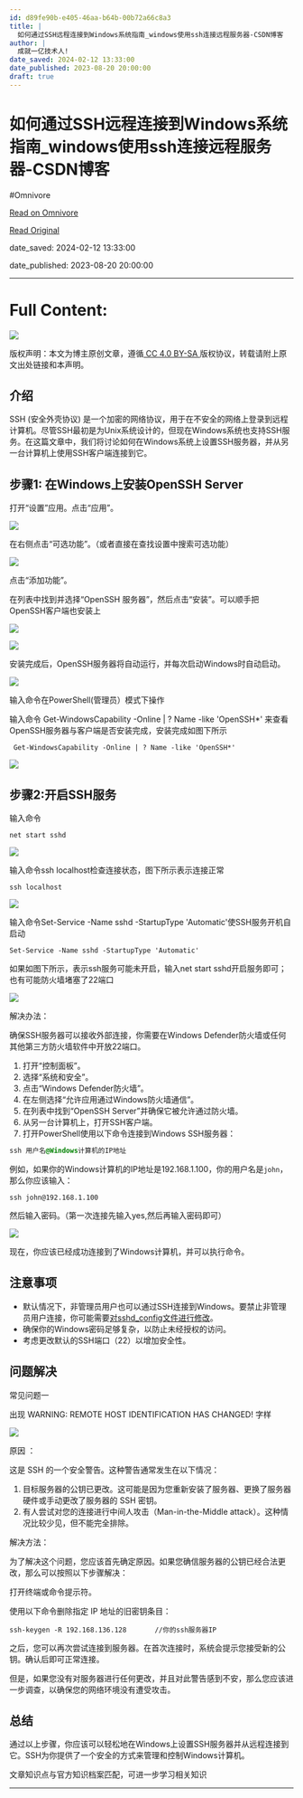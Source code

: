 ```yaml
---
id: d89fe90b-e405-46aa-b64b-00b72a66c8a3
title: |
  如何通过SSH远程连接到Windows系统指南_windows使用ssh连接远程服务器-CSDN博客
author: |
  成就一亿技术人!
date_saved: 2024-02-12 13:33:00
date_published: 2023-08-20 20:00:00
draft: true
---
```


# 如何通过SSH远程连接到Windows系统指南_windows使用ssh连接远程服务器-CSDN博客
#Omnivore

[Read on Omnivore](https://omnivore.app/me/ssh-windows-windows-ssh-csdn-18d9e98082a)

[Read Original](https://blog.csdn.net/weixin_72910567/article/details/132414264)

date_saved: 2024-02-12 13:33:00

date_published: 2023-08-20 20:00:00

--- 

# Full Content: 

![](https://proxy-prod.omnivore-image-cache.app/0x0,sb9FtdCb_T4b1O697eqoXY9k3NVVgRsw8SlTyVuCA3pc/https://csdnimg.cn/release/blogv2/dist/pc/img/original.png)

 版权声明：本文为博主原创文章，遵循[ CC 4.0 BY-SA ](http://creativecommons.org/licenses/by-sa/4.0/)版权协议，转载请附上原文出处链接和本声明。

## 介绍

 SSH (安全外壳协议) 是一个加密的网络协议，用于在不安全的网络上登录到远程计算机。尽管SSH最初是为Unix系统设计的，但现在Windows系统也支持SSH服务。在这篇文章中，我们将讨论如何在Windows系统上设置SSH服务器，并从另一台计算机上使用SSH客户端连接到它。

## 步骤1: 在Windows上安装OpenSSH Server

打开“设置”应用。点击“应用”。

![](https://proxy-prod.omnivore-image-cache.app/1200x1167,sBQojoSz3HFBSiTW_dGfgcZ1oksJbI_R9FmhhCu3gJDo/https://img-blog.csdnimg.cn/cf19716f9bc441b9b310cde301c69a30.png)

 在右侧点击“可选功能”。（或者直接在查找设置中搜索可选功能）

![](https://proxy-prod.omnivore-image-cache.app/1200x1163,sBGZlbgNC1CHWoEyuGgVrygkAiPs-NFGOwHzIMbl2PRs/https://img-blog.csdnimg.cn/663a195c9fa84b0aa648a47686e16a6a.png)

点击“添加功能”。

在列表中找到并选择“OpenSSH 服务器”，然后点击“安装”。可以顺手把OpenSSH客户端也安装上

![](https://proxy-prod.omnivore-image-cache.app/1200x1166,sx6D8QCM7bNbBZ6Yym3kQfU9WB6dkCP5Kq3gHZN5ACPE/https://img-blog.csdnimg.cn/a56e0f595863433580b3e5ae51974801.png)

![](https://proxy-prod.omnivore-image-cache.app/846x215,sN_KzLAcwHBmEyCvgQuCDJGOOX0JcNZZJVWRB-IHHIEU/https://img-blog.csdnimg.cn/4ae26b58d802405bbce3cb1fdabcb0f2.png)

安装完成后，OpenSSH服务器将自动运行，并每次启动Windows时自动启动。

![](https://proxy-prod.omnivore-image-cache.app/851x480,sYsO5Al370GvoTibcKIBx58VgSD8Sc3DFBao8erwtIWE/https://img-blog.csdnimg.cn/dc0fe00549f64d6daf49d3fa4649aa44.png)

输入命令在PowerShell(管理员）模式下操作

输入命令 Get-WindowsCapability -Online | ? Name -like 'OpenSSH\*' 来查看OpenSSH服务器与客户端是否安装完成，安装完成如图下所示

```pgsql
 Get-WindowsCapability -Online | ? Name -like 'OpenSSH*'
```

**![](https://proxy-prod.omnivore-image-cache.app/1049x210,sPL5tGkOvsPQL_crla256IA9JZtFhROglN1A6i-sx52s/https://img-blog.csdnimg.cn/e7c3147d5eec4890b7e6a265de78ffaa.png)**

##   **步骤2:开启SSH服务**

输入命令

```dos
net start sshd
```

![](https://proxy-prod.omnivore-image-cache.app/551x91,sCD5EiAJeCS6JPaRIEdBVg-ppXvGkVRMwQUJ9tMgYlR8/https://img-blog.csdnimg.cn/0c7eed1c585d4db8bcdc78a18c9d835f.png)

 输入命令ssh localhost检查连接状态，图下所示表示连接正常

```ebnf
ssh localhost
```

![](https://proxy-prod.omnivore-image-cache.app/929x257,syWnzWuCPdRNRwWcRpwsIPriHBEDXrLUF5WOH8bVEvZk/https://img-blog.csdnimg.cn/0e8855a603d545c486f24e5770bbe6af.png)

输入命令Set-Service -Name sshd -StartupType 'Automatic'使SSH服务开机自启动 

```delphi
Set-Service -Name sshd -StartupType 'Automatic'
```

 如果如图下所示，表示ssh服务可能未开启，输入net start sshd开启服务即可；也有可能防火墙堵塞了22端口

![](https://proxy-prod.omnivore-image-cache.app/709x56,sy8PQKDwYBeIMNc6uhodR1s4x2avDmK1Mvv-9Nm3Fxko/https://img-blog.csdnimg.cn/93196d4474c84274bd5eb38014b7c69b.png)

解决办法：

确保SSH服务器可以接收外部连接，你需要在Windows Defender防火墙或任何其他第三方防火墙软件中开放22端口。

1. 打开“控制面板”。
2. 选择“系统和安全”。
3. 点击“Windows Defender防火墙”。
4. 在左侧选择“允许应用通过Windows防火墙通信”。
5. 在列表中找到“OpenSSH Server”并确保它被允许通过防火墙。
1. 从另一台计算机上，打开SSH客户端。
2. 打开PowerShell使用以下命令连接到Windows SSH服务器：

```css
ssh 用户名@Windows计算机的IP地址
```

例如，如果你的Windows计算机的IP地址是192.168.1.100，你的用户名是`john`，那么你应该输入：

```angelscript
ssh john@192.168.1.100
```

然后输入密码。（第一次连接先输入yes,然后再输入密码即可）

![](https://proxy-prod.omnivore-image-cache.app/915x296,scUWobGgFVu80ckdnT__dMKBq29wn4R7HLl8ZMoZvh_g/https://img-blog.csdnimg.cn/08b211a127864a53a5827dbcd2ddf912.png)

 现在，你应该已经成功连接到了Windows计算机，并可以执行命令。

## 注意事项

* 默认情况下，非管理员用户也可以通过SSH连接到Windows。要禁止非管理员用户连接，你可能需要[对sshd\_config文件进行修改](https://blog.csdn.net/weixin%5F72910567/article/details/132416032?csdn%5Fshare%5Ftail=%7B%22type%22%3A%22blog%22%2C%22rType%22%3A%22article%22%2C%22rId%22%3A%22132416032%22%2C%22source%22%3A%22weixin%5F72910567%22%7D "对sshd_config文件进行修改")。
* 确保你的Windows密码足够复杂，以防止未经授权的访问。
* 考虑更改默认的SSH端口（22）以增加安全性。

## 问题解决

常见问题一

出现 WARNING: REMOTE HOST IDENTIFICATION HAS CHANGED! 字样

![](https://proxy-prod.omnivore-image-cache.app/772x141,s5uWKerMbVLkoKX4L48E-LffM1m-p8PIi-iEnFsINl7A/https://img-blog.csdnimg.cn/da833636b99e4dfaa3c5ea30e8d20a91.png)

原因 ：

这是 SSH 的一个安全警告。这种警告通常发生在以下情况：

1. 目标服务器的公钥已更改。这可能是因为您重新安装了服务器、更换了服务器硬件或手动更改了服务器的 SSH 密钥。
2. 有人尝试对您的连接进行中间人攻击（Man-in-the-Middle attack）。这种情况比较少见，但不能完全排除。

解决方法：

为了解决这个问题，您应该首先确定原因。如果您确信服务器的公钥已经合法更改，那么可以按照以下步骤解决：

打开终端或命令提示符。

使用以下命令删除指定 IP 地址的旧密钥条目：

```angelscript
ssh-keygen -R 192.168.136.128       //你的ssh服务器IP

```

之后，您可以再次尝试连接到服务器。在首次连接时，系统会提示您接受新的公钥。确认后即可正常连接。

但是，如果您没有对服务器进行任何更改，并且对此警告感到不安，那么您应该进一步调查，以确保您的网络环境没有遭受攻击。

## 总结

通过以上步骤，你应该可以轻松地在Windows上设置SSH服务器并从远程连接到它。SSH为你提供了一个安全的方式来管理和控制Windows计算机。

文章知识点与官方知识档案匹配，可进一步学习相关知识

---

